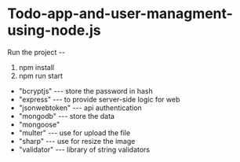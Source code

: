 # Todo-app-and-user-managment-using-node.js

Run the project --
1. npm install
2. npm run start


- "bcryptjs"  --- store the password in hash
- "express"  --- to provide server-side logic for web
- "jsonwebtoken"  --- api authentication 
- "mongodb"  --- store the data
- "mongoose"
- "multer"  --- use for upload the file
- "sharp"  --- use for resize the image
- "validator"  --- library of string validators

